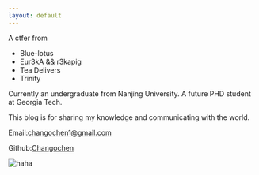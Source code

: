```yaml
---
layout: default
---
```

A ctfer from

- Blue-lotus
- Eur3kA && r3kapig
- Tea Delivers
- Trinity

Currently an undergraduate from Nanjing University. A future PHD student at Georgia Tech.

This blog is for sharing my knowledge and communicating with the world.

Email:changochen1@gmail.com

Github:[Changochen](https://github.com/Changochen)

![haha](./video.gif)
